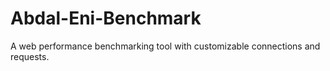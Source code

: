 # Abdal-Eni-Benchmark
A web performance benchmarking tool with customizable connections and requests.
